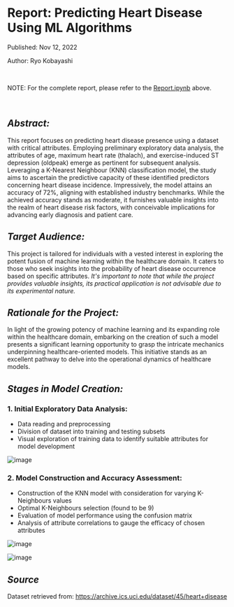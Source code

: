 # Report: Predicting Heart Disease Using ML Algorithms

Published: Nov 12, 2022

Author: Ryo Kobayashi

<br/>

NOTE: For the complete report, please refer to the [Report.ipynb](https://github.com/Ryo-Kobayashi-95/Predictive-Heart-Disease-Model/blob/main/Report.ipynb) above.

<br/>

## *Abstract:*
This report focuses on predicting heart disease presence using a dataset with critical attributes. Employing preliminary exploratory data analysis, the attributes of age, maximum heart rate (thalach), and exercise-induced ST depression (oldpeak) emerge as pertinent for subsequent analysis. Leveraging a K-Nearest Neighbour (KNN) classification model, the study aims to ascertain the predictive capacity of these identified predictors concerning heart disease incidence. Impressively, the model attains an accuracy of 72%, aligning with established industry benchmarks. While the achieved accuracy stands as moderate, it furnishes valuable insights into the realm of heart disease risk factors, with conceivable implications for advancing early diagnosis and patient care. 

## *Target Audience:*
This project is tailored for individuals with a vested interest in exploring the potent fusion of machine learning within the healthcare domain. It caters to those who seek insights into the probability of heart disease occurrence based on specific attributes. *It's important to note that while the project provides valuable insights, its practical application is not advisable due to its experimental nature.*

## *Rationale for the Project:*
In light of the growing potency of machine learning and its expanding role within the healthcare domain, embarking on the creation of such a model presents a significant learning opportunity to grasp the intricate mechanics underpinning healthcare-oriented models. This initiative stands as an excellent pathway to delve into the operational dynamics of healthcare models.


## *Stages in Model Creation:*

### 1. Initial Exploratory Data Analysis:
   - Data reading and preprocessing
   - Division of dataset into training and testing subsets
   - Visual exploration of training data to identify suitable attributes for model development

![image](https://github.com/Ryo-Kobayashi-95/Report-on-predictive-heart-disease-model/assets/115038173/e9a99999-3e32-4ccc-8ce8-8dff05e41728)

### 2. Model Construction and Accuracy Assessment:
   - Construction of the KNN model with consideration for varying K-Neighbours values
   - Optimal K-Neighbours selection (found to be 9)
   - Evaluation of model performance using the confusion matrix
   - Analysis of attribute correlations to gauge the efficacy of chosen attributes

![image](https://github.com/Ryo-Kobayashi-95/Report-on-predictive-heart-disease-model/assets/115038173/2865b565-14fa-4d3b-84b9-0366c0936391)

![image](https://github.com/Ryo-Kobayashi-95/Report-on-predictive-heart-disease-model/assets/115038173/109ce6f6-8e0f-4c01-a27d-5b9d79136a2a)

## *Source*
Dataset retrieved from: https://archive.ics.uci.edu/dataset/45/heart+disease




